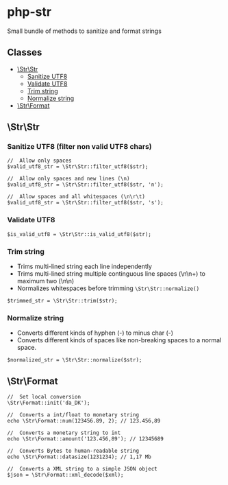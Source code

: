 # php-str
Small bundle of methods to sanitize and format strings

## Classes
- [\Str\Str](#strstr)
  - [Sanitize UTF8](#sanitize-utf8-filter-non-valid-utf8-chars)
  - [Validate UTF8](#validate-utf8)
  - [Trim string](#trim-string)
  - [Normalize string](#normalize-string)
- [\Str\Format](#strformat)

## \Str\Str

### Sanitize UTF8 (filter non valid UTF8 chars)
```
//  Allow only spaces
$valid_utf8_str = \Str\Str::filter_utf8($str);

//  Allow only spaces and new lines (\n)
$valid_utf8_str = \Str\Str::filter_utf8($str, 'n');

//  Allow spaces and all whitespaces (\n\r\t)
$valid_utf8_str = \Str\Str::filter_utf8($str, 's');
```

### Validate UTF8
```
$is_valid_utf8 = \Str\Str::is_valid_utf8($str);
```

### Trim string
- Trims multi-lined string each line independently
- Trims multi-lined string multiple continguous line spaces (\n\n+) to maximum two (\n\n)
- Normalizes whitespaces before trimming `\Str\Str::normalize()`
```
$trimmed_str = \Str\Str::trim($str);
```

### Normalize string
- Converts different kinds of hyphen (-) to minus char (-)
- Converts different kinds of spaces like non-breaking spaces to a normal space.
```
$normalized_str = \Str\Str::normalize($str);
```

## \Str\Format
```
//  Set local conversion
\Str\Format::init('da_DK');

//  Converts a int/float to monetary string
echo \Str\Format::num(123456.89, 2); // 123.456,89

//	Converts a monetary string to int
echo \Str\Format::amount('123.456,89'); // 12345689

//  Converts Bytes to human-readable string
echo \Str\Format::datasize(1231234); // 1,17 Mb

//  Converts a XML string to a simple JSON object
$json = \Str\Format::xml_decode($xml);
```